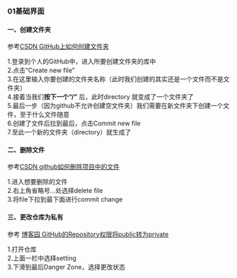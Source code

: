 ### 01基础界面


#### 一、创建文件夹  
参考[CSDN GitHub上如何创建文件夹](https://blog.csdn.net/y_bccl27/article/details/87980986)

1.登录到个人的GitHub中，进入所要创建文件夹的库中  
2.点击“Create new file”  
3.在这里输入你要创建的文件夹名称（此时我们创建的其实还是一个文件而不是文件夹）  
4.接着当我们**按下一个“/”** 后，此时directory 就变成了一个文件夹了  
5.最后一步（因为github不允许创建空文件夹）我们需要在新文件夹下创建一个文件，至于什么文件随意  
 6.创建了文件后拉到最后，点击Commit new file  
 7.至此一个新的文件夹（directory）就生成了

 #### 二、删除文件
 参考[CSDN github如何删除项目中的文件](https://blog.csdn.net/weixin_45574815/article/details/115231162)

1.进入想要删除的文件  
2.右上角省略号…处选择delete file  
3.将file下拉到最下面进行commit change  

#### 三、更改仓库为私有
参考 [博客园 GitHub的Repository权限将public转为private](https://www.cnblogs.com/tangjian07/p/10582127.html)

1.打开仓库  
2.上面一栏中选择setting  
3.下滑到最后Danger Zone，选择更改状态


